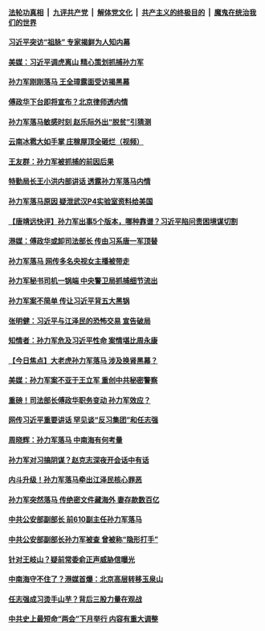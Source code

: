 

####  [法轮功真相](../../../../basic/blob/master/README.md?t=04241501) &nbsp;|&nbsp; [九评共产党](../../../../9ping.md/blob/master/README.md?t=04241501) &nbsp;|&nbsp; [解体党文化](../../../../jtdwh.md/blob/master/README.md?t=04241501)  &nbsp;|&nbsp; [共产主义的终极目的](../../../../gczydzjmd.md/blob/master/README.md?t=04241501) &nbsp;|&nbsp; [魔鬼在统治我们的世界](../../../../mgztzwmdsj.md/blob/master/README.md?t=04241501) 

#### [习近平突访“祖脉” 专家揭鲜为人知内幕](../pages/prog1138/a102830370.md?t=04241501) 

#### [美媒：习近平调虎离山 精心策划抓捕孙力军](../pages/prog1138/a102829888.md?t=04241501) 

#### [孙力军刚刚落马 王全璋露面受访揭黑幕](../pages/prog1138/a102829699.md?t=04241501) 

#### [傅政华下台即将宣布？北京律师透内情](../pages/prog1138/a102829656.md?t=04241501) 

#### [孙力军落马敏感时刻 赵乐际外出“脱贫”引猜测](../pages/prog1138/a102829612.md?t=04241501) 

#### [云南冰雹大如手掌 庄稼屋顶全砸烂（视频）](../pages/prog1138/a102829358.md?t=04241501) 

#### [王友群：孙力军被抓捕的前因后果](../pages/prog1138/a102828945.md?t=04241501) 

#### [特勤局长王小洪内部讲话 透露孙力军落马内情](../pages/prog1138/a102828742.md?t=04241501) 

#### [孙力军落马原因 疑泄武汉P4实验室资料给美国](../pages/prog1138/a102828709.md?t=04241501) 

#### [【唐靖远快评】孙力军出事5个版本，哪种靠谱？习近平陷问责困境谋切割](../pages/prog1138/a102828680.md?t=04241501) 

#### [港媒：傅政华或卸司法部长 传由习系唐一军顶替](../pages/prog1138/a102828703.md?t=04241501) 

#### [孙力军落马 网传多名央视女主播被带走](../pages/prog1138/a102828651.md?t=04241501) 

#### [孙力军秘书司机一锅端 中央警卫局抓捕细节流出](../pages/prog1138/a102828085.md?t=04241501) 

#### [孙力军案不简单 传让习近平背五大黑锅](../pages/prog1138/a102828028.md?t=04241501) 

#### [张明健：习近平与江泽民的恐怖交易 宣告破局](../pages/prog1138/a102828015.md?t=04241501) 

#### [知情者：孙力军危及习近平性命 案情堪比周永康](../pages/prog1138/a102827949.md?t=04241501) 

#### [【今日焦点】大老虎孙力军落马 涉及换肾黑幕？](../pages/prog1138/a102827902.md?t=04241501) 

#### [美媒：孙力军案不亚于王立军 重创中共秘密警察](../pages/prog1138/a102827852.md?t=04241501) 

#### [重磅！司法部长傅政华职务变动 孙力军效应？](../pages/prog1138/a102827857.md?t=04241501) 

#### [网传习近平重要讲话 罕见谈“反习集团”和任志强](../pages/prog1138/a102827820.md?t=04241501) 

#### [周晓辉：孙力军落马 中南海有何考量](../pages/prog1138/a102827195.md?t=04241501) 

#### [孙力军对习搞阴谋？赵克志深夜开会话中有话](../pages/prog1138/a102827117.md?t=04241501) 

#### [内斗升级！孙力军落马牵出江泽民核心罪恶](../pages/prog1138/a102827019.md?t=04241501) 

#### [孙力军突然落马 传绝密文件藏海外 妻存款数百亿](../pages/prog1138/a102827003.md?t=04241501) 

#### [中共公安部副部长 前610副主任孙力军落马](../pages/prog1138/a102826855.md?t=04241501) 

#### [中共公安部副部长孙力军被查 曾被称“隐形打手”](../pages/prog1138/a102826758.md?t=04241501) 

#### [针对王岐山？疑前常委俞正声威胁信曝光](../pages/prog1138/a102826157.md?t=04241501) 

#### [中南海守不住了？港媒首爆：北京高层转移玉泉山](../pages/prog1138/a102825887.md?t=04241501) 

#### [任志强成习烫手山芋？背后三股力量在观战](../pages/prog1138/a102825255.md?t=04241501) 

#### [中共史上最短命“两会”下月举行 内容有重大调整](../pages/prog1138/a102825045.md?t=04241501) 

